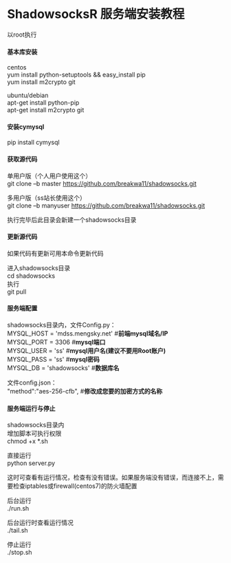 # ShadowsocksR 服务端安装教程 #

以root执行

#### 基本库安装 ####
centos  
yum install python-setuptools && easy_install pip  
yum install m2crypto git

ubuntu/debian  
apt-get install python-pip  
apt-get install m2crypto git

#### 安装cymysql ####
pip install cymysql

#### 获取源代码 ####
单用户版（个人用户使用这个）  
git clone –b master https://github.com/breakwa11/shadowsocks.git  

多用户版（ss站长使用这个）  
git clone –b manyuser https://github.com/breakwa11/shadowsocks.git

执行完毕后此目录会新建一个shadowsocks目录

#### 更新源代码 ####
如果代码有更新可用本命令更新代码

进入shadowsocks目录  
cd shadowsocks  
执行  
git pull

#### 服务端配置 ####
shadowsocks目录内，文件Config.py：  
MYSQL\_HOST = 'mdss.mengsky.net' #**前端mysql域名/IP**  
MYSQL\_PORT = 3306    #**mysql端口**  
MYSQL\_USER = 'ss'    #**mysql用户名(建议不要用Root账户)**  
MYSQL\_PASS = 'ss'    #**mysql密码**  
MYSQL\_DB = 'shadowsocks'    #**数据库名**  

文件config.json：  
"method":"aes-256-cfb",    #**修改成您要的加密方式的名称**

#### 服务端运行与停止 ####
shadowsocks目录内  
增加脚本可执行权限  
chmod +x *.sh

直接运行  
python server.py

这时可查看有运行情况，检查有没有错误。如果服务端没有错误，而连接不上，需要检查iptables或firewall(centos7)的防火墙配置

后台运行  
./run.sh

后台运行时查看运行情况  
./tail.sh

停止运行  
./stop.sh